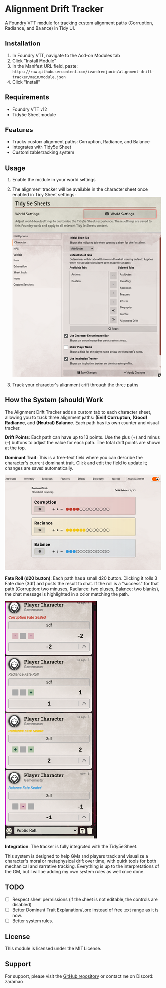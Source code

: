 # Alignment Drift Tracker

A Foundry VTT module for tracking custom alignment paths (Corruption, Radiance, and Balance) in Tidy UI.



## Installation

1. In Foundry VTT, navigate to the Add-on Modules tab
2. Click "Install Module"
3. In the Manifest URL field, paste: `https://raw.githubusercontent.com/ivandrenjanin/alignment-drift-tracker/main/module.json`
4. Click "Install"

## Requirements

- Foundry VTT v12
- Tidy5e Sheet module

## Features

- Tracks custom alignment paths: Corruption, Radiance, and Balance
- Integrates with Tidy5e Sheet
- Customizable tracking system

## Usage

1. Enable the module in your world settings
2. The alignment tracker will be available in the character sheet once enabled in Tidy Sheet settings:
![Screenshot of Setting Page 1](assets/screenshots/tidy-sheet-config-1.png)
![Screenshot of Setting Page 2](assets/screenshots/tidy-sheet-config-2.png)

3. Track your character's alignment drift through the three paths

## How the System (should) Work

The Alignment Drift Tracker adds a custom tab to each character sheet, allowing you to track three alignment paths: **(Evil) Corruption**, **(Good) Radiance**, and **(Neutral) Balance**. Each path has its own counter and visual tracker.

**Drift Points**: Each path can have up to 13 points. Use the plus (+) and minus (–) buttons to adjust the value for each path. The total drift points are shown at the top.

**Dominant Trait**: This is a free-text field where you can describe the character's current dominant trait. Click and edit the field to update it; changes are saved automatically.

![Screenshot of Alignment Drift Tracker](assets/screenshots/module-screenshot.png)

**Fate Roll (d20 button)**: Each path has a small d20 button. Clicking it rolls 3 Fate dice (3df) and posts the result to chat. If the roll is a "success" for that path (Corruption: two minuses, Radiance: two pluses, Balance: two blanks), the chat message is highlighted in a color matching the path.

![Screenshot of Fate Roll](assets/screenshots/module-fate-roll-screenshot.png)

**Integration**: The tracker is fully integrated with the Tidy5e Sheet.

This system is designed to help GMs and players track and visualize a character's moral or metaphysical drift over time, with quick tools for both mechanical and narrative tracking. Everything is up to the interpretations of the GM, but I will be adding my own system rules as well once done.

## TODO
- [ ] Respect sheet permissions (if the sheet is not editable, the controls are disabled)
- [ ] Better Dominant Trait Explanation/Lore instead of free text range as it is now.
- [ ] Better system rules.

## License

This module is licensed under the MIT License.

## Support

For support, please visit the [GitHub repository](https://github.com/ivandrenjanin/alignment-drift-tracker) or contact me on Discord: zaramao 